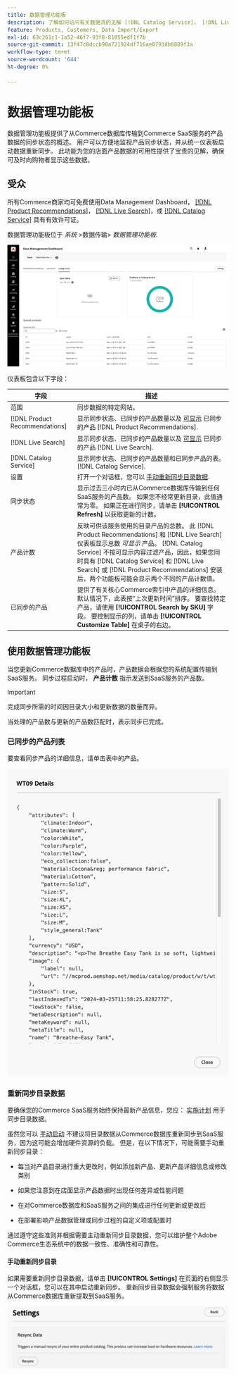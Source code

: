 ```yaml
---
title: 数据管理功能板
description: 了解如何访问有关数据流的见解 [!DNL Catalog Service]， [!DNL Live Search]、和 [!DNL Product Recommendation]s.
feature: Products, Customers, Data Import/Export
exl-id: 63c261c1-1a52-46f7-93f8-81055edf1f7b
source-git-commit: 13f47c8dccb98a721924df716ae0793db6889f3a
workflow-type: tm+mt
source-wordcount: '644'
ht-degree: 0%

---
```


# 数据管理功能板

数据管理功能板提供了从Commerce数据库传输到Commerce SaaS服务的产品数据的同步状态的概述。 用户可以方便地监视产品同步状态，并从统一仪表板启动数据重新同步。 此功能为您的店面产品数据的可用性提供了宝贵的见解，确保可及时向购物者显示这些数据。

## 受众

所有Commerce商家均可免费使用Data Management Dashboard， [[!DNL Product Recommendations]](https://experienceleague.adobe.com/en/docs/commerce-merchant-services/product-recommendations/guide-overview)， [[!DNL Live Search]](https://experienceleague.adobe.com/en/docs/commerce-merchant-services/live-search/guide-overview)，或 [[!DNL Catalog Service]](https://experienceleague.adobe.com/en/docs/commerce-merchant-services/catalog-service/guide-overview) 具有有效许可证。

数据管理功能板位于 *系统* >数据传输> *数据管理功能板*.

![数据管理功能板](assets/data-management-dashboard.png)

仪表板包含以下字段：

| 字段 | 描述 |
|--- |--- |
| 范围 | 同步数据的特定网站。 |
| [!DNL Product Recommendations] | 显示同步状态、已同步的产品数量以及 [可显示](https://experienceleague.adobe.com/en/docs/commerce-admin/config/catalog/inventory#stock-options) 已同步的产品 [!DNL Product Recommendations]. |
| [!DNL Live Search] | 显示同步状态、已同步的产品数量以及 [可显示](https://experienceleague.adobe.com/en/docs/commerce-admin/config/catalog/inventory#stock-options) 已同步的产品 [!DNL Live Search]. |
| [!DNL Catalog Service] | 显示同步状态、已同步的产品数量和已同步产品的表。 [!DNL Catalog Service]. |
| 设置 | 打开一个对话框，您可以 [手动重新同步目录数据](#resync-catalog-data). |
| 同步状态 | 显示过去三小时内已从Commerce数据库传输到任何SaaS服务的产品数。 如果您不经常更新目录，此值通常为零。 如果正在进行同步，请单击 **[!UICONTROL Refresh]** 以获取更新的计数。 |
| 产品计数 | 反映可供该服务使用的目录产品的总数。 此 [!DNL Product Recommendations] 和 [!DNL Live Search] 仪表板显示总数 _可显示_ 产品。 [!DNL Catalog Service] 不按可显示内容过滤产品，因此，如果您同时具有 [!DNL Catalog Service] 和 [!DNL Live Search] 或 [!DNL Product Recommendations] 安装后，两个功能板可能会显示两个不同的产品计数值。 |
| 已同步的产品 | 提供了有关核心Commerce索引中产品的详细信息。 默认情况下，此表按“上次更新时间”排序。 要查找特定产品，请使用 **[!UICONTROL Search by SKU]** 字段。 要控制显示的列，请单击 **[!UICONTROL Customize Table]** 在桌子的右边。 |

## 使用数据管理功能板

当您更新Commerce数据库中的产品时，产品数据会根据您的系统配置传输到SaaS服务。 同步过程启动时， **产品计数** 指示发送到SaaS服务的产品数。

>[!IMPORTANT]
>
>完成同步所需的时间因目录大小和更新数据的数量而异。

当处理的产品数与更新的产品数匹配时，表示同步已完成。

### 已同步的产品列表

要查看同步产品的详细信息，请单击表中的产品。

![同步产品详细信息](assets/sync-product-detail.png)

### 重新同步目录数据

要确保您的Commerce SaaS服务始终保持最新产品信息，您应： [实施计划](https://experienceleague.adobe.com/en/docs/commerce-operations/configuration-guide/cli/manage-indexers#reindex) 用于同步目录数据。

虽然您可以 [手动启动](#manually-resync-catalog) 不建议将目录数据从Commerce数据库重新同步到SaaS服务，因为这可能会增加硬件资源的负载。 但是，在以下情况下，可能需要手动重新同步目录：

- 每当对产品目录进行重大更改时，例如添加新产品、更新产品详细信息或修改类别

- 如果您注意到在店面显示产品数据时出现任何差异或性能问题

- 在对Commerce数据库和SaaS服务之间的集成进行任何更新或更改后

- 在部署影响产品数据管理或同步过程的自定义项或配置时

通过遵守这些准则并根据需要主动重新同步目录数据，您可以维护整个Adobe Commerce生态系统中的数据一致性、准确性和可靠性。

#### 手动重新同步目录

如果需要重新同步目录数据，请单击 **[!UICONTROL Settings]** 在页面的右侧显示一个对话框，您可以在其中启动重新同步。 重新同步目录数据会强制服务将数据从Commerce数据库重新提取到SaaS服务。

![手动同步产品](assets/resync-data.png)
